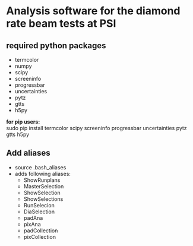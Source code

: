 # Analysis software for the diamond rate beam tests at PSI

## required python packages
- termcolor
- numpy
- scipy
- screeninfo
- progressbar
- uncertainties
- pytz
- gtts
- h5py

__for pip users:__\
sudo pip install termcolor scipy screeninfo progressbar uncertainties pytz gtts h5py

## Add aliases
- source .bash_aliases
- adds following aliases:
    - ShowRunplans
    - MasterSelection
    - ShowSelection
    - ShowSelections
    - RunSelecion
    - DiaSelection
    - padAna
    - pixAna
    - padCollection
    - pixCollection